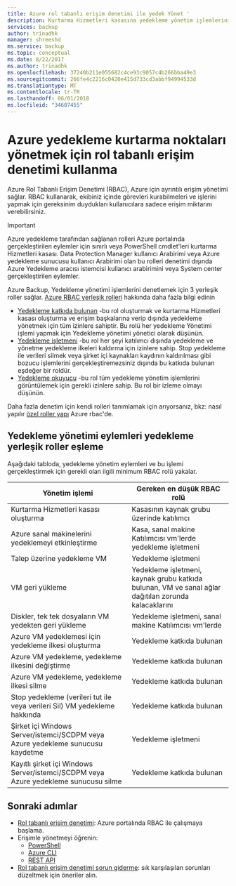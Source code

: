 ```yaml
---
title: Azure rol tabanlı erişim denetimi ile yedek Yönet '
description: Kurtarma Hizmetleri kasasına yedekleme yönetim işlemlerini erişimi yönetmek için rol tabanlı erişim denetimini kullanın.
services: backup
author: trinadhk
manager: shreeshd
ms.service: backup
ms.topic: conceptual
ms.date: 8/22/2017
ms.author: trinadhk
ms.openlocfilehash: 37240b211e055682c4ce93c9057c4b266bba49e3
ms.sourcegitcommit: 266fe4c2216c0420e415d733cd3abbf94994533d
ms.translationtype: MT
ms.contentlocale: tr-TR
ms.lasthandoff: 06/01/2018
ms.locfileid: "34607455"
---
```

# <a name="use-role-based-access-control-to-manage-azure-backup-recovery-points"></a>Azure yedekleme kurtarma noktaları yönetmek için rol tabanlı erişim denetimi kullanma
Azure Rol Tabanlı Erişim Denetimi (RBAC), Azure için ayrıntılı erişim yönetimi sağlar. RBAC kullanarak, ekibiniz içinde görevleri kurabilmeleri ve işlerini yapmak için gereksinim duydukları kullanıcılara sadece erişim miktarını verebilirsiniz.

> [!IMPORTANT]
> Azure yedekleme tarafından sağlanan rolleri Azure portalında gerçekleştirilen eylemler için sınırlı veya PowerShell cmdlet'leri kurtarma Hizmetleri kasası. Data Protection Manager kullanıcı Arabirimi veya Azure yedekleme sunucusu kullanıcı Arabirimi olan bu rolleri denetimi dışında Azure Yedekleme aracısı istemcisi kullanıcı arabirimini veya System center gerçekleştirilen eylemler.

Azure Backup, Yedekleme yönetimi işlemlerini denetlemek için 3 yerleşik roller sağlar. [Azure RBAC yerleşik rolleri](../role-based-access-control/built-in-roles.md) hakkında daha fazla bilgi edinin

* [Yedekleme katkıda bulunan](../role-based-access-control/built-in-roles.md#backup-contributor) -bu rol oluşturmak ve kurtarma Hizmetleri kasası oluşturma ve erişim başkalarına verip dışında yedekleme yönetmek için tüm izinlere sahiptir. Bu rolü her yedekleme Yönetimi işlemi yapmak için Yedekleme yönetimi yönetici olarak düşünün.
* [Yedekleme işletmeni](../role-based-access-control/built-in-roles.md#backup-operator) -bu rol her şeyi katılımcı dışında yedekleme ve yönetme yedekleme ilkeleri kaldırma için izinlere sahip. Stop yedekleme ile verileri silmek veya şirket içi kaynakları kaydının kaldırılması gibi bozucu işlemlerini gerçekleştiremezsiniz dışında bu katkıda bulunan eşdeğer bir roldür.
* [Yedekleme okuyucu](../role-based-access-control/built-in-roles.md#backup-reader) -bu rol tüm yedekleme yönetim işlemlerini görüntülemek için gerekli izinlere sahip. Bu rol bir izleme olmayı düşünün.

Daha fazla denetim için kendi rolleri tanımlamak için arıyorsanız, bkz: nasıl yapılır [özel roller yapı](../role-based-access-control/custom-roles.md) Azure rbac'de.



## <a name="mapping-backup-built-in-roles-to-backup-management-actions"></a>Yedekleme yönetimi eylemleri yedekleme yerleşik roller eşleme
Aşağıdaki tabloda, yedekleme yönetim eylemleri ve bu işlemi gerçekleştirmek için gerekli olan ilgili minimum RBAC rolü yakalar.

| Yönetim işlemi | Gereken en düşük RBAC rolü |
| --- | --- |
| Kurtarma Hizmetleri kasası oluşturma | Kasasının kaynak grubu üzerinde katılımcı |
| Azure sanal makinelerini yedeklemeyi etkinleştirme | Kasa, sanal makine Katılımcısı vm'lerde yedekleme işletmeni |
| Talep üzerine yedekleme VM | Yedekleme işletmeni |
| VM geri yükleme | Yedekleme işletmeni, kaynak grubu katkıda bulunan, VM ve sanal ağlar dağıtılan zorunda kalacaklarını |
| Diskler, tek tek dosyaların VM yedekten geri yükleme | Yedekleme işletmeni, sanal makine Katılımcısı vm'lerde |
| Azure VM yedeklemesi için yedekleme ilkesi oluşturma | Yedekleme katkıda bulunan |
| Azure VM yedekleme, yedekleme ilkesini değiştirme | Yedekleme katkıda bulunan |
| Azure VM yedekleme, yedekleme ilkesi silme | Yedekleme katkıda bulunan |
| Stop yedekleme (verileri tut ile veya verileri Sil) VM yedekleme hakkında | Yedekleme katkıda bulunan |
| Şirket içi Windows Server/istemci/SCDPM veya Azure yedekleme sunucusu kaydetme | Yedekleme işletmeni |
| Kayıtlı şirket içi Windows Server/istemci/SCDPM veya Azure yedekleme sunucusu silme | Yedekleme katkıda bulunan |

## <a name="next-steps"></a>Sonraki adımlar
* [Rol tabanlı erişim denetimi](../role-based-access-control/role-assignments-portal.md): Azure portalında RBAC ile çalışmaya başlama.
* Erişimle yönetmeyi öğrenin:
  * [PowerShell](../role-based-access-control/role-assignments-powershell.md)
  * [Azure CLI](../role-based-access-control/role-assignments-cli.md)
  * [REST API](../role-based-access-control/role-assignments-rest.md)
* [Rol tabanlı erişim denetimi sorun giderme](../role-based-access-control/troubleshooting.md): sık karşılaşılan sorunları düzeltmek için öneriler alın.
